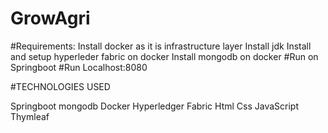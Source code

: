 # GrowAgri

#Requirements:
Install docker as it is infrastructure layer
Install jdk 
Install and setup hyperleder fabric on docker
Install mongodb on docker
#Run on Springboot 
#Run Localhost:8080

#TECHNOLOGIES USED

Springboot
mongodb
Docker
Hyperledger Fabric
Html
Css
JavaScript
Thymleaf



